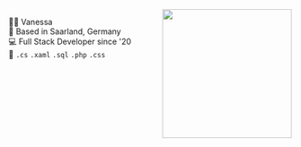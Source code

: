 <img align='right' src="https://media.giphy.com/media/U6YxrKZ84AfppW48r4/giphy.gif" width="230">

🤘🏼 Vanessa  
📍 Based in Saarland, Germany  
💻 Full Stack Developer since '20    
🔭 `.cs` `.xaml` `.sql` `.php` `.css` 
